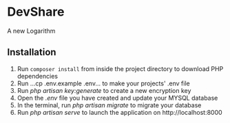 # DevShare
A new Logarithm

## Installation
1. Run  `composer install` from inside the project directory to download PHP dependencies
2. Run ...cp .env.example .env... to make your projects' .env file
3. Run _php artisan key:generate_ to create a new encryption key
4. Open the _.env_ file you have created and update your MYSQL database 
5. In the terminal, run _php artisan migrate_ to migrate your database
2. Run _php artisan serve_ to launch the application on http://localhost:8000

